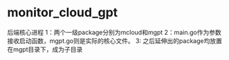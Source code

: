 # monitor_cloud_gpt
后端核心进程
1：两个一级package分别为mcloud和mgpt
2：main.go作为参数接收启动函数，mgpt.go则是实际的核心文件。
3: 之后延伸出的package均放置在mgpt目录下，成为子目录
